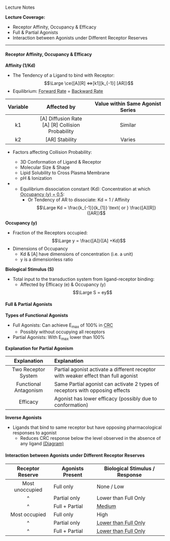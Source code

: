 Lecture Notes

**Lecture Coverage:**
- Receptor Affinity, Occupancy & Efficacy
- Full & Partial Agonists
- Interaction between Agonists under Different Receptor Reserves

---
#### **Receptor Affinity, Occupancy & Efficacy**
**Affinity (1/Kd)**
- The Tendency of a Ligand to bind with Receptor:
$$\Large \ce{[A][R] <=>[k1][k_{-1}] [AR]}$$
- Equilibrium: <abbr Title="[A][R]k₁">Forward Rate</abbr> = <abbr Title="[AR]k₂">Backward Rate</abbr>

| **Variable** |                   **Affected by**                   | **Value within Same Agonist Series** |
| :----------: | :-------------------------------------------------: | :----------------------------------: |
|      k1      | [A] Diffusion Rate<br>[A] [R] Collision Probability |               Similar                |
|      k2      |                   [AR] Stability                    |                Varies                |

- Factors affecting Collision Probability:
	- 3D Conformation of Ligand & Receptor
	- Molecular Size & Shape
	- Lipid Solubility to Cross Plasma Membrane
	- pH & Ionization


- - Equilibrium dissociation constant (Kd): Concentration at which <abbr Title="50% of the receptors are occupied">Occupancy (y) = 0.5</abbr>:
    -  Or Tendency of AR to dissociate: Kd ∝ 1 / Affinity
$$\Large Kd = \frac{k_{-1}}{k_{1}} \text{ or } \frac{[A][R]}{[AR]}$$

**Occupancy (y)**
- Fraction of the Receptors occupied:
$$\Large y = \frac{[A]}{[A] +Kd}$$
- Dimensions of Occupancy
	- Kd & [A] have dimensions of concentration (i.e. a unit)
	- y is a dimensionless ratio


**Biological Stimulus (S)**
- Total input to the transduction system from ligand-receptor binding:
	- Affected by Efficacy (e) & Occupancy (y)
$$\Large S = ey$$


#### **Full & Partial Agonists**
**Types of Functional Agonists**
- Full Agonists: Can achieve E<sub>max</sub> of 100% in <abbr Title="Concentration-Response Curve">CRC</abbr> 
	- Possibly without occupying all receptors
- Partial Agonists: With E<sub>max</sub> lower than 100%

**Explanation for Partial Agonism**

|    **Explanation**    | **Explanation**                                                                    |
| :-------------------: | :--------------------------------------------------------------------------------- |
|  Two Receptor System  | Partial agonist activate a different receptor with weaker effect than full agonist |
| Functional Antagonism | Same Partial agonist can activate 2 types of receptors with opposing effects       |
|       Efficacy        | Agonist has lower efficacy (possibly due to conformation)                          |

**Inverse Agonists**
- Ligands that bind to same receptor but have opposing pharmacological responses to agonist
	- Reduces CRC response below the level observed in the absence of any ligand [(Diagram)](2106_CRC.png)



#### **Interaction between Agonists under Different Receptor Reserves**

| **Receptor Reserve** | **Agonists Present** | **Biological Stimulus / Response**                                                                               |
| :------------------: | -------------------- | ---------------------------------------------------------------------------------------------------------------- |
|   Most unoccupied    | Full only            | None / Low                                                                                                       |
|          ^           | Partial only         | Lower than Full Only                                                                                             |
|          ^           | Full + Partial       | <abbr Title="Additive Effect by Full & Partial Agonists">Medium</abbr>                                           |
|    Most occupied     | Full only            | High                                                                                                             |
|          ^           | Partial only         | <abbr Title="↓ efficacy for each activated receptor">Lower than Full Only</abbr>                                 |
|          ^           | Full + Partial       | <abbr Title="Partial Agonists occupy receptors that Full Agonists could've occupied">Lower than Full Only</abbr> |
